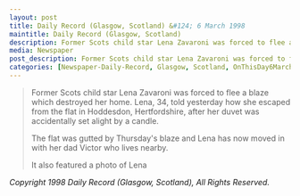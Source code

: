```yaml
---
layout: post
title: Daily Record (Glasgow, Scotland) &#124; 6 March 1998
maintitle: Daily Record (Glasgow, Scotland)
description: Former Scots child star Lena Zavaroni was forced to flee a blaze which destroyed her home.
media: Newspaper
post_description: Former Scots child star Lena Zavaroni was forced to flee a blaze which destroyed her home.
categories: [Newspaper-Daily-Record, Glasgow, Scotland, OnThisDay6March]
---
```


> Former Scots child star Lena Zavaroni was forced to flee a blaze which destroyed her home. Lena, 34, told yesterday how she escaped from the flat in Hoddesdon, Hertfordshire, after her duvet was accidentally set alight by a candle.
>
> The flat was gutted by Thursday's blaze and Lena has now moved in with her dad Victor who lives nearby.
>
> It also featured a photo of Lena

<cite>Copyright 1998 Daily Record (Glasgow, Scotland), All Rights Reserved.</cite>

